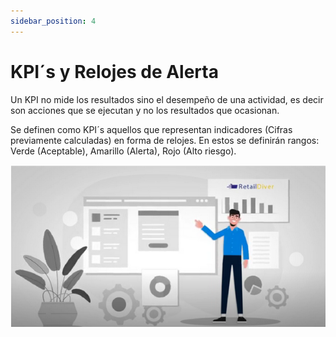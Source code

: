 ```yaml
---
sidebar_position: 4
---
```


# KPI´s y Relojes de Alerta

Un KPI no mide los resultados sino el desempeño de una actividad, es decir son acciones que se ejecutan y no los resultados que ocasionan.

Se definen como KPI´s aquellos que representan indicadores (Cifras previamente calculadas) en forma de relojes. En estos se definirán rangos: Verde (Aceptable), Amarillo (Alerta), Rojo (Alto riesgo).

![kpis](../../static/img/kpis1.png)